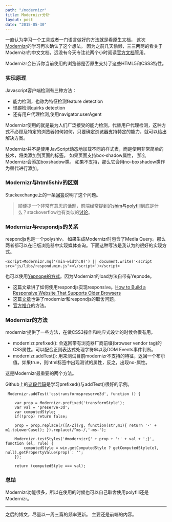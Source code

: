 ```yaml
---
path: "/modernizr"
title: Modernizr分析
layout: post
date: "2015-05-30"
---
```


一直认为学习一个工具或者一门语言做好的方法就是看原生文档， 这次[Modernizr](http://modernizr.com/)的学习再次确认了这个想法。 因为之前几天偷懒，三三两两的看关于Modernizr的中文文档，远没有今天专注花两个小时阅读[官方文档](http://modernizr.com/docs/)管用。
<!--more-->
Modernizr会告诉你当前使用的浏览器是否原生支持了这些HTML5和CSS3特性。

### 实现原理

Javascript客户端检测有三种方法：

* 能力检测，也称为特征检测feature detection
* 怪癖检测quirks detection
* 还有用户代理检测,使用navigator.userAgent

Modernizr使用的就是最为人们广泛接受的能力检测，代替用户代理检测，这种方式不必顾及特定的浏览器如何如何，只要确定浏览器支持特定的能力，就可以给出解决方案。

Modernizr并不是使用JavScript动态地加载不同的样式表，而是使用非常简单的技术，将类添加到页面的<html>标签。 如果页面支持box-shadow属性， 那么Modernizr会添加boxshadow类。 如果不支持，那么它会用no-boxshadow类作为替代进行添加。

### Modernizr与html5shiv的区别

Stackexchange上的一条[回答](http://webmasters.stackexchange.com/questions/11729/whats-the-difference-between-modernizr-and-html5shiv)说明了这个问题。
> 顺便提一个非常有意思的话题，前端经常提到的[shim与polyfill](http://www.cnblogs.com/ziyunfei/archive/2012/09/17/2688829.html)到底是什么？stackoverflow也有类似的[讨论](http://stackoverflow.com/questions/6599815/what-is-the-difference-between-a-shim-and-a-polyfill)。

### Modernizr与respondjs的关系

respondjs也是一个polyshiv。 如果生成Modernizr时包含了Media Query。那么两者都可以在旧版浏览器中实现媒体查询。下面这种写法是我认为的很好的实现方式。
	
	<script>Modernizr.mq('(min-width:0)') || document.write('<script src="js/libs/respond.min.js"><\/script>')</script>

也可以使用[Yepnope的方式](http://yepnopejs.com/)。因为Modernizr的load方法自带有Yepnode。

* 这篇文章讲了如何使用respondjs实现responsive。[How to Build a Responsive Website That Supports Older Browsers](http://www.zell-weekeat.com/support-for-older-browsers/)
* 这篇[文章](http://stackoverflow.com/questions/8273845/modernizr-with-respond-js)也讲了modernizr和respondjs的取舍问题。
* [官方推介](https://www.w3.org/community/webed/wiki/Optimizing_content_for_different_browsers:_the_RIGHT_way#Polyfills.2Fshims)的方法。

### Modernizr的方法
modernizr提供了一些方法，在做CSS3操作和响应式设计的时候会很有用。

* modernizr.prefixed():  会返回带有浏览器厂商前缀(browser vendor tag)的CSS属性。可以配合正则表达式处理字符串以及DOM Events事件判断。
* modernizr.addTest(): 用来测试目前modernizr不支持的特征，返回一个布尔值。如果true，则html标签中出现测试的属性，反之，出现no-属性。

这是Modernizr最重要的两个方法。

Github上的[这段代码]()是学习prefixed()与addTest()很好的示例。

	 Modernizr.addTest('csstransformspreserve3d', function () {
 
        var prop = Modernizr.prefixed('transformStyle');
        var val = 'preserve-3d';
        var computedStyle;
        if(!prop) return false;
 
        prop = prop.replace(/([A-Z])/g, function(str,m1){ return '-' + m1.toLowerCase(); }).replace(/^ms-/,'-ms-');
 
        Modernizr.testStyles('#modernizr{' + prop + ':' + val + ';}', function (el, rule) {
            computedStyle = win.getComputedStyle ? getComputedStyle(el, null).getPropertyValue(prop) : '';
        });
 
        return (computedStyle === val);


### 总结
Modernizr功能很多，所以在使用的时候也可以自己取舍使用polyfill还是Modernizr。

---
之后的博文，尽量以一周三篇的频率更新。 主要还是前端的内容。 

